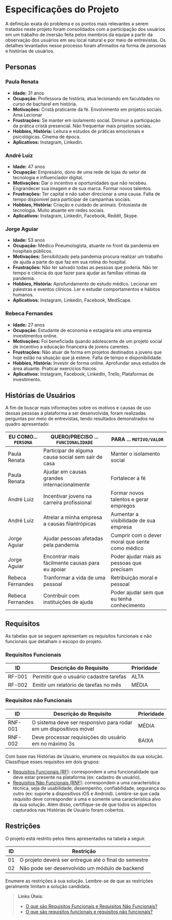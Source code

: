 # Especificações do Projeto

A definição exata do problema e os pontos mais relevantes a serem tratados neste projeto foram consolidados com a participação dos usuários em um trabalho de 
imersão feita pelos membros da equipe a partir da observação dos usuários em seu local natural e por meio de entrevistas. Os detalhes levantados nesse processo foram
afirmados na forma de personas e histórias de usuários.  

## Personas

### Paula Renata

- **Idade:** 31 anos
- **Ocupação:** Professora de história, atua lecionando em faculdades no curso de bacharel em história.
- **Motivações:** Cristã praticante da fé. Envolvimento em projetos sociais. Ama Lecionar
- **Frustrações:** Se manter em isolamento social. Diminuir a participação da prática cristã presencial. Não frequentar mais projetos sociais.
- **Hobbies, História:** Leitura e estudos de práticas emocionais e psicológicas. Cinema de época.
- **Aplicativos:** Instagram, Linkedin.

### André Luiz

- **Idade:** 47 anos
- **Ocupação:** Empresário, dono de uma rede de lojas do setor de tecnologia e influenciador digital.
- **Motivações:** Dar o incentivo e oportunidades que não recebeu. Engrandecer sua imagem e de sua marca. Formar novos talentos.
- **Frustrações:** Ter capital e não saber direcionar a uma causa. Falta de tempo disponível para participar de campanhas sociais.
- **Hobbies, História:** Criação e cuidado de animais. Entusiasta de tecnologia. Muito atuante em redes sociais.
- **Aplicativos:** Instagram, Linkedin, Facebook, Reddit, Skype.

### Jorge Aguiar

- **Idade:** 53 anos
- **Ocupação:** Médico Pneumologista, atuante no front da pandemia em hospitais públicos. 
- **Motivações:** Sensibilizado pela pandemia procura realizar um trabalho de ajuda a parte do que faz em sua rotina do hospital. 
- **Frustrações:** Não ter salvado todas as pessoas que poderia. Não ter tempo e ciência do que fazer para ajudar as famílias vítimas da pandemia.
- **Hobbies, História:** Aprofundamento de estudo médico. Lecionar em palestras e eventos clínicos. Ler e estudar comportamentos e hábitos humanos. 
- **Aplicativos:** Instagram, Linkedin, Facebook, MedScape.

### Rebeca Fernandes

- **Idade:** 27 anos
- **Ocupação:** Estudante de economia e estagiária em uma empresa investimentos online.
- **Motivações:** Foi beneficiada quando adolescente de um projeto social de incentivo a educação financeira de jovens carentes. 
- **Frustrações:** Não atuar de forma em projetos destinados a jovens que hoje estão na situação que já esteve. Falta de tempo e disponibilidade.
- **Hobbies, História:** Investir de forma online. Aprofundar seus estudos de área atuante. Praticar exercícios físicos. 
- **Aplicativos:** Instagram, Facebook, LinkedIn, Trello, Plataformas de investimento.

## Histórias de Usuários

A fim de buscar mais informações sobre os motivos e causas de uso dessas 
pessoas à plataforma a ser desenvolvida, foram realizadas perguntas por meio de 
entrevistas, tendo resultados demonstrados no quadro apresentado:

|EU COMO... `PERSONA`| QUERO/PRECISO ... `FUNCIONALIDADE`                 |PARA ... `MOTIVO/VALOR`                          |
|--------------------|----------------------------------------------------|-------------------------------------------------|
|Paula Renata        | Participar de alguma causa social sem sair de casa | Manter o isolamento social                      |
|Paula Renata        | Ajudar em causas grandes internacionalmente        | Fortalecer a fé                                 |
|André Luiz          | Incentivar jovens na carreira profissional         | Formar novos talentos e gerar empregos          |
|André Luiz          | Atrelar a minha empresa a causas filantrópicas     | Aumentar a visibilidade de sua empresa          |
|Jorge Aguiar        | Ajudar pessoas afetadas pela pandemia              | Cumprir com o dever moral que sente como médico |
|Jorge Aguiar        | Encontrar mais fácilmente causas para eu apoiar    | Poder ajudar mais as pessoas que precisam       |
|Rebeca Fernandes    | Tranformar a vida de uma pessoal                   | Retribuição moral e pessoal                     |
|Rebeca Fernandes    | Contribuir com instituições de ajuda               | Poder ajudar sem que eu tenha conhecimento      |

## Requisitos

As tabelas que se seguem apresentam os requisitos funcionais e não funcionais que detalham o escopo do projeto.

### Requisitos Funcionais

|ID    | Descrição do Requisito  | Prioridade |
|------|-----------------------------------------|----|
|RF-001| Permitir que o usuário cadastre tarefas | ALTA | 
|RF-002| Emitir um relatório de tarefas no mês   | MÉDIA |


### Requisitos não Funcionais

|ID     | Descrição do Requisito  |Prioridade |
|-------|-------------------------|----|
|RNF-001| O sistema deve ser responsivo para rodar em um dispositivos móvel | MÉDIA | 
|RNF-002| Deve processar requisições do usuário em no máximo 3s |  BAIXA | 

Com base nas Histórias de Usuário, enumere os requisitos da sua solução. Classifique esses requisitos em dois grupos:

- [Requisitos Funcionais
 (RF)](https://pt.wikipedia.org/wiki/Requisito_funcional):
 correspondem a uma funcionalidade que deve estar presente na
  plataforma (ex: cadastro de usuário).
- [Requisitos Não Funcionais
  (RNF)](https://pt.wikipedia.org/wiki/Requisito_n%C3%A3o_funcional):
  correspondem a uma característica técnica, seja de usabilidade,
  desempenho, confiabilidade, segurança ou outro (ex: suporte a
  dispositivos iOS e Android).
Lembre-se que cada requisito deve corresponder à uma e somente uma
característica alvo da sua solução. Além disso, certifique-se de que
todos os aspectos capturados nas Histórias de Usuário foram cobertos.

## Restrições

O projeto está restrito pelos itens apresentados na tabela a seguir.

|ID| Restrição                                             |
|--|-------------------------------------------------------|
|01| O projeto deverá ser entregue até o final do semestre |
|02| Não pode ser desenvolvido um módulo de backend        |


Enumere as restrições à sua solução. Lembre-se de que as restrições geralmente limitam a solução candidata.

> **Links Úteis**:
> - [O que são Requisitos Funcionais e Requisitos Não Funcionais?](https://codificar.com.br/requisitos-funcionais-nao-funcionais/)
> - [O que são requisitos funcionais e requisitos não funcionais?](https://analisederequisitos.com.br/requisitos-funcionais-e-requisitos-nao-funcionais-o-que-sao/)
